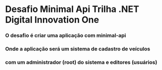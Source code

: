# Desafio Minimal Api Trilha .NET Digital Innovation One

### O desafio é criar uma aplicação com minimal-api
### Onde a aplicação será um sistema de cadastro de veículos
### com um administrador (root) do sistema e editores (usuários)

